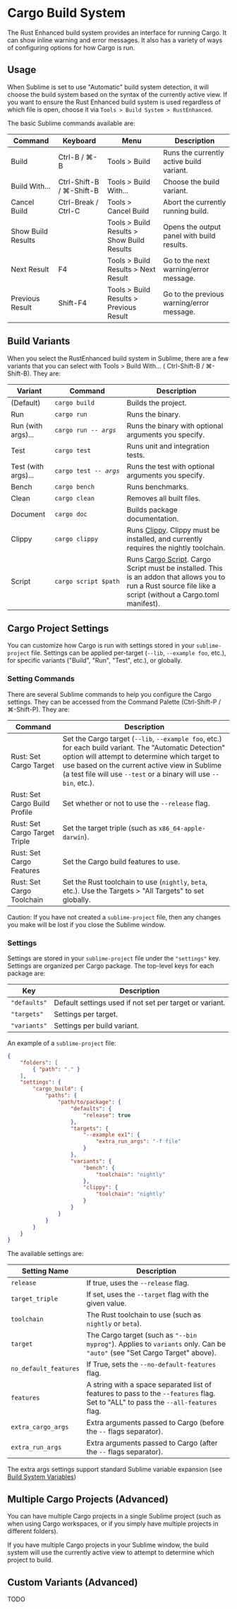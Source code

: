 # Cargo Build System

The Rust Enhanced build system provides an interface for running Cargo. It can
show inline warning and error messages.  It also has a variety of ways of
configuring options for how Cargo is run.

## Usage

When Sublime is set to use "Automatic" build system detection, it will choose
the build system based on the syntax of the currently active view.  If you
want to ensure the Rust Enhanced build system is used regardless of which file
is open, choose it via `Tools > Build System > RustEnhanced`.

The basic Sublime commands available are:

Command | Keyboard | Menu | Description
------- | -------- | ---- | -----------
Build | Ctrl-B / ⌘-B | Tools > Build | Runs the currently active build variant.
Build With... | Ctrl-Shift-B / ⌘-Shift-B | Tools > Build With... | Choose the build variant.
Cancel Build | Ctrl-Break / Ctrl-C | Tools > Cancel Build | Abort the currently running build.
Show Build Results | | Tools > Build Results > Show Build Results | Opens the output panel with build results.
Next Result | F4 | Tools > Build Results > Next Result | Go to the next warning/error message.
Previous Result | Shift-F4 | Tools > Build Results > Previous Result | Go to the previous warning/error message.

## Build Variants

When you select the RustEnhanced build system in Sublime, there are a few
variants that you can select with Tools > Build With... (
Ctrl-Shift-B / ⌘-Shift-B).  They are:

Variant | Command | Description
------- | ------- | -----------
(Default) | <code>cargo&nbsp;build</code> | Builds the project.
Run | <code>cargo&nbsp;run</code> | Runs the binary.
Run (with args)... | <code>cargo&nbsp;run&nbsp;-&#8288;-&#8288;&nbsp;*args*</code> | Runs the binary with optional arguments you specify.
Test | <code>cargo&nbsp;test</code> | Runs unit and integration tests.
Test (with args)... | <code>cargo&nbsp;test&nbsp;-&#8288;-&#8288;&nbsp;*args*</code> | Runs the test with optional arguments you specify.
Bench | <code>cargo&nbsp;bench</code> | Runs benchmarks.
Clean | <code>cargo&nbsp;clean</code> | Removes all built files.
Document | <code>cargo&nbsp;doc</code> | Builds package documentation.
Clippy | <code>cargo&nbsp;clippy</code> | Runs [Clippy](https://github.com/Manishearth/rust-clippy).  Clippy must be installed, and currently requires the nightly toolchain.
Script | <code>cargo&nbsp;script&nbsp;$path</code> | Runs [Cargo Script](https://github.com/DanielKeep/cargo-script).  Cargo Script must be installed.  This is an addon that allows you to run a Rust source file like a script (without a Cargo.toml manifest).

## Cargo Project Settings

You can customize how Cargo is run with settings stored in your
`sublime-project` file.  Settings can be applied per-target (`--lib`,
`--example foo`, etc.), for specific variants ("Build", "Run", "Test", etc.),
or globally.

### Setting Commands

There are several Sublime commands to help you configure the Cargo settings.
They can be accessed from the Command Palette (Ctrl-Shift-P / ⌘-Shift-P). They
are:

Command | Description
------- | -----------
Rust: Set Cargo Target | Set the Cargo target (`--lib`, `--example foo`, etc.) for each build variant.  The "Automatic Detection" option will attempt to determine which target to use based on the current active view in Sublime (a test file will use `--test` or a binary will use `--bin`, etc.).
Rust: Set Cargo Build Profile | Set whether or not to use the `--release` flag.
Rust: Set Cargo Target Triple | Set the target triple (such as `x86_64-apple-darwin`).
Rust: Set Cargo Features | Set the Cargo build features to use.
Rust: Set Cargo Toolchain | Set the Rust toolchain to use (`nightly`, `beta`, etc.).  Use the Targets > "All Targets" to set globally.

Caution: If you have not created a `sublime-project` file, then any changes
you make will be lost if you close the Sublime window.

### Settings

Settings are stored in your `sublime-project` file under the `"settings"` key.
Settings are organized per Cargo package.  The top-level keys for each package are:

Key | Description
--- | -----------
`"defaults"` | Default settings used if not set per target or variant.
`"targets"` | Settings per target.
`"variants"` | Settings per build variant.

An example of a `sublime-project` file:

```json
{
    "folders": [
        { "path": "." }
    ],
    "settings": {
        "cargo_build": {
            "paths": {
                "path/to/package": {
                    "defaults": {
                        "release": true
                    },
                    "targets": {
                        "--example ex1": {
                            "extra_run_args": "-f file"
                        }
                    },
                    "variants": {
                        "bench": {
                            "toolchain": "nightly"
                        },
                        "clippy": {
                            "toolchain": "nightly"
                        }
                    }
                }
            }
        }
    }
}
```

The available settings are:

Setting Name | Description
------------ | -----------
`release` | If true, uses the `--release` flag.
`target_triple` | If set, uses the `--target` flag with the given value.
`toolchain` | The Rust toolchain to use (such as `nightly` or `beta`).
`target` | The Cargo target (such as `"--bin myprog"`).  Applies to `variants` only.  Can be `"auto"` (see "Set Cargo Target" above).
`no_default_features` | If True, sets the `--no-default-features` flag.
`features` | A string with a space separated list of features to pass to the `--features` flag.  Set to "ALL" to pass the `--all-features` flag.
`extra_cargo_args` | Extra arguments passed to Cargo (before the `--` flags separator).
`extra_run_args` | Extra arguments passed to Cargo (after the `--` flags separator).

The extra args settings support standard Sublime variable expansion (see
[Build System
Variables](http://docs.sublimetext.info/en/latest/reference/build_systems/configuration.html#build-system-variables))

## Multiple Cargo Projects (Advanced)

You can have multiple Cargo projects in a single Sublime project (such as when
using Cargo workspaces, or if you simply have multiple projects in different
folders).

If you have multiple Cargo projects in your Sublime window, the build system
will use the currently active view to attempt to determine which project to
build.

## Custom Variants (Advanced)

TODO
